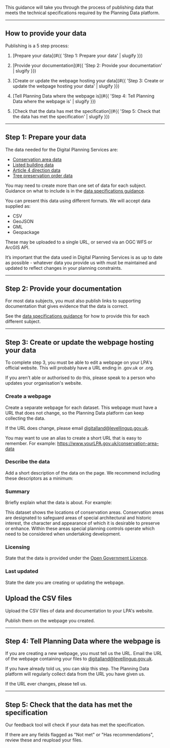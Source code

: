 This guidance will take you through the process of publishing data that meets the technical specifications required by the Planning Data platform.

---

How to provide your data
------------------------

Publishing is a 5 step process:

1.  [Prepare your data](#{{ 'Step 1: Prepare your data' | slugify }})

2.  [Provide your documentation](#{{ 'Step 2: Provide your documentation' | slugify }})

3.  [Create or update the webpage hosting your data](#{{ 'Step 3: Create or update the webpage hosting your data' | slugify }})

4.  [Tell Planning Data where the webpage is](#{{ 'Step 4: Tell Planning Data where the webpage is' | slugify }})

5.  [Check that the data has met the specification](#{{ 'Step 5: Check that the data has met the specification' | slugify }})

---

Step 1: Prepare your data
-------------------------------------

The data needed for the Digital Planning Services are:

-   [Conservation area data](specifications/conservation-area.html)
-   [Listed building data](specifications/listed-building.html)
-   [Article 4 direction data](specifications/article-4-direction.html)
-   [Tree preservation order data](specifications/tree-preservation-order.html)

You may need to create more than one set of data for each subject. Guidance on what to include is in the [data specifications guidance]().

You can present this data using different formats. We will accept data supplied as: 

-   CSV
-   GeoJSON
-   GML
-   Geopackage 

These may be uploaded to a single URL, or served via an OGC WFS or ArcGIS API.

It’s important that the data used in Digital Planning Services is as up to date as possible - whatever data you provide us with must be maintained and updated to reflect changes in your planning constraints.

---

Step 2: Provide your documentation
----------------------------------

For most data subjects, you must also publish links to supporting documentation that gives evidence that the data is correct.

See the [data specifications guidance](specifications/) for how to provide this for each different subject.

---

Step 3: Create or update the webpage hosting your data
------------------------------------------------------

To complete step 3, you must be able to edit a webpage on your LPA's official website. This will probably have a URL ending in .gov.uk or .org.

If you aren't able or authorised to do this, please speak to a person who updates your organisation's website.

### Create a webpage

Create a separate webpage for each dataset. This webpage must have a URL that does not change, so the Planning Data platform can keep collecting the data.

If the URL does change, please email <digitalland@levellingup.gov.uk>.

You may want to use an alias to create a short URL that is easy to remember. For example: https://www.yourLPA.gov.uk/conservation-area-data

### Describe the data

Add a short description of the data on the page. We recommend including these descriptors as a minimum:

### Summary

Briefly explain what the data is about. For example:

This dataset shows the locations of conservation areas. Conservation areas are designated to safeguard areas of special architectural and historic interest, the character and appearance of which it is desirable to preserve or enhance. Within these areas special planning controls operate which need to be considered when undertaking development.

### Licensing

State that the data is provided under the [Open Government Licence](https://www.nationalarchives.gov.uk/doc/open-government-licence/version/3/).

### Last updated

State the date you are creating or updating the webpage.

Upload the CSV files
--------------------

Upload the CSV files of data and documentation to your LPA's website. 

Publish them on the webpage you created.

---

Step 4: Tell Planning Data where the webpage is
-----------------------------------------------

If you are creating a new webpage, you must tell us the URL. Email the URL of the webpage containing your files to <digitalland@levellingup.gov.uk>.

If you have already told us, you can skip this step. The Planning Data platform will regularly collect data from the URL you have given us.

If the URL ever changes, please tell us.

---

Step 5: Check that the data has met the specification
-----------------------------------------------------

Our feedback tool will check if your data has met the specification.

If there are any fields flagged as "Not met" or "Has recommendations", review these and reupload your files.
